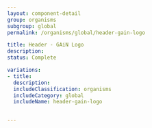 ```yaml
---
layout: component-detail
group: organisms
subgroup: global
permalink: /organisms/global/header-gain-logo

title: Header - GAiN Logo
description:
status: Complete

variations:
- title:
  description:
  includeClassification: organisms
  includeCategory: global
  includeName: header-gain-logo


---
```


